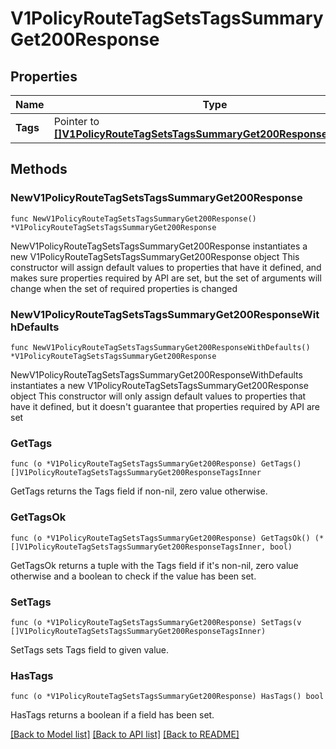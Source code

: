 # V1PolicyRouteTagSetsTagsSummaryGet200Response

## Properties

Name | Type | Description | Notes
------------ | ------------- | ------------- | -------------
**Tags** | Pointer to [**[]V1PolicyRouteTagSetsTagsSummaryGet200ResponseTagsInner**](V1PolicyRouteTagSetsTagsSummaryGet200ResponseTagsInner.md) |  | [optional] 

## Methods

### NewV1PolicyRouteTagSetsTagsSummaryGet200Response

`func NewV1PolicyRouteTagSetsTagsSummaryGet200Response() *V1PolicyRouteTagSetsTagsSummaryGet200Response`

NewV1PolicyRouteTagSetsTagsSummaryGet200Response instantiates a new V1PolicyRouteTagSetsTagsSummaryGet200Response object
This constructor will assign default values to properties that have it defined,
and makes sure properties required by API are set, but the set of arguments
will change when the set of required properties is changed

### NewV1PolicyRouteTagSetsTagsSummaryGet200ResponseWithDefaults

`func NewV1PolicyRouteTagSetsTagsSummaryGet200ResponseWithDefaults() *V1PolicyRouteTagSetsTagsSummaryGet200Response`

NewV1PolicyRouteTagSetsTagsSummaryGet200ResponseWithDefaults instantiates a new V1PolicyRouteTagSetsTagsSummaryGet200Response object
This constructor will only assign default values to properties that have it defined,
but it doesn't guarantee that properties required by API are set

### GetTags

`func (o *V1PolicyRouteTagSetsTagsSummaryGet200Response) GetTags() []V1PolicyRouteTagSetsTagsSummaryGet200ResponseTagsInner`

GetTags returns the Tags field if non-nil, zero value otherwise.

### GetTagsOk

`func (o *V1PolicyRouteTagSetsTagsSummaryGet200Response) GetTagsOk() (*[]V1PolicyRouteTagSetsTagsSummaryGet200ResponseTagsInner, bool)`

GetTagsOk returns a tuple with the Tags field if it's non-nil, zero value otherwise
and a boolean to check if the value has been set.

### SetTags

`func (o *V1PolicyRouteTagSetsTagsSummaryGet200Response) SetTags(v []V1PolicyRouteTagSetsTagsSummaryGet200ResponseTagsInner)`

SetTags sets Tags field to given value.

### HasTags

`func (o *V1PolicyRouteTagSetsTagsSummaryGet200Response) HasTags() bool`

HasTags returns a boolean if a field has been set.


[[Back to Model list]](../README.md#documentation-for-models) [[Back to API list]](../README.md#documentation-for-api-endpoints) [[Back to README]](../README.md)


